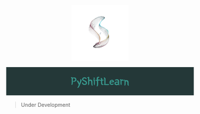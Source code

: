 <p align="center">
    <img src="Media/Logo.png" alt='Logo' width="30%" />
</p>
<p align="center">
    <img src="Media/Banner.png" alt='Banner'/>
</p>

> Under Development
